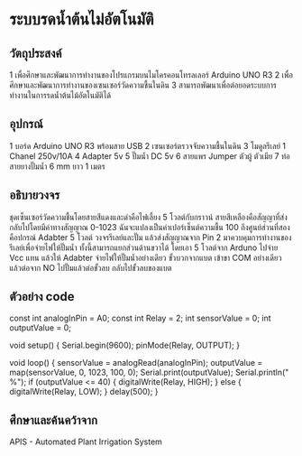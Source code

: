 # ระบบรดน้ำต้นไม่อัตโนมัติ
## วัตถุประสงค์
1 เพื่อศึกษาและพัฒนาการทำงานของโปรแกรมบนไมโครคอนโทรลเลอร์ Arduino UNO R3 
2 เพื่อศึกษาและพัฒนาการทำงานของเซนเซอร์วัดความชื้นในดิน
3 สามารถพัฒนาเพื่อต่อยอดระบบการทำงานในการรดน้ำต้นไม้อัตโนมัติได้
## อุปกรณ์
1 บอร์ด Arduino UNO R3 พร้อมสาย USB
2 เซนเซอร์ตรวจจับความชื้นในดิน
3 โมดูลรีเลย์ 1 Chanel 250v/10A
4 Adapter 5v 
5 ปั๊มน้ำ DC 5v
6 สายแพร Jumper ตัวผู้ ตัวเมีย
7 ท่อสายยางปั๊มน้ำ 6 mm ยาว 1 เมตร
## อธิบายวงจร
ชุดเซ็นเซอร์วัดความชื้นโดยสายสีแดงและดำคือไฟเลี้ยง 5 โวลต์กับกราวน์ สายสีเหลืองคือสัญญาที่ส่งกลับไปโดยมีค่าทางสัญญาณ 0-1023 ฉันจะแปลงเป็นค่าเปอร์เซ็นต์ความชื้น 100 ถึงศูนย์ส่วนที่สองคือปกรณ์ Adabter 5 โวลต์ วงจรรีเลย์และปั๊ม แล้วส่งสัญญาณจาก Pin 2 มาควบคุมการทำงานของรีเลย์เพื่อจ่ายไฟให้ปั๊มน้ำ ทั้งนี้สามารถแยกส่วนด้านขวาได้ โดยเอา 5 โวลต์จาก Arduno ไปจ่าย Vcc แทน แล้วให้ Adabter จ่ายไฟให้ปั๊มน้ำอย่างเดียว ขั้วบวกจากแบต เข้าขา COM อย่างเดียว แล้วต่อจาก NO ไปปั๊มแล้วต่อขั้วลบ กลับไปขั้วลบของแบต
## ตัวอย่าง code
const int analogInPin = A0; 
const int Relay = 2; 
int sensorValue = 0; 
int outputValue = 0; 

void setup() {
Serial.begin(9600);
pinMode(Relay, OUTPUT); 
}

void loop() {
sensorValue = analogRead(analogInPin);
outputValue = map(sensorValue, 0, 1023, 100, 0);
Serial.print(outputValue);
Serial.println(" %");
if (outputValue <= 40) { 
digitalWrite(Relay, HIGH); 
}
else {
digitalWrite(Relay, LOW); 
}
delay(500);
}
## ศึกษาและค้นคว้าจาก
APIS - Automated Plant Irrigation System
